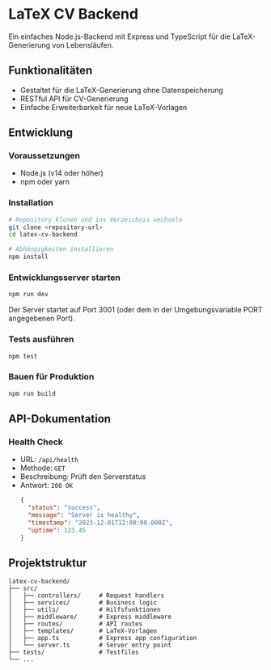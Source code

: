# LaTeX CV Backend

Ein einfaches Node.js-Backend mit Express und TypeScript für die LaTeX-Generierung von Lebensläufen.

## Funktionalitäten

- Gestaltet für die LaTeX-Generierung ohne Datenspeicherung
- RESTful API für CV-Generierung
- Einfache Erweiterbarkeit für neue LaTeX-Vorlagen

## Entwicklung

### Voraussetzungen

- Node.js (v14 oder höher)
- npm oder yarn

### Installation

```bash
# Repository klonen und ins Verzeichnis wechseln
git clone <repository-url>
cd latex-cv-backend

# Abhängigkeiten installieren
npm install
```

### Entwicklungsserver starten

```bash
npm run dev
```

Der Server startet auf Port 3001 (oder dem in der Umgebungsvariable PORT angegebenen Port).

### Tests ausführen

```bash
npm test
```

### Bauen für Produktion

```bash
npm run build
```

## API-Dokumentation

### Health Check

- URL: `/api/health`
- Methode: `GET`
- Beschreibung: Prüft den Serverstatus
- Antwort: `200 OK`
  ```json
  {
    "status": "success",
    "message": "Server is healthy",
    "timestamp": "2023-12-01T12:00:00.000Z",
    "uptime": 123.45
  }
  ```

## Projektstruktur

```
latex-cv-backend/
├── src/
│   ├── controllers/     # Request handlers
│   ├── services/        # Business logic
│   ├── utils/           # Hilfsfunktionen
│   ├── middleware/      # Express middleware
│   ├── routes/          # API routes
│   ├── templates/       # LaTeX-Vorlagen
│   ├── app.ts           # Express app configuration
│   └── server.ts        # Server entry point
├── tests/               # Testfiles
└── ...
```
